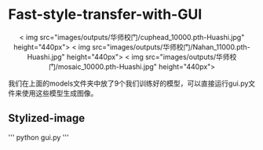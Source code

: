 # Fast-style-transfer-with-GUI

<p align="center">
    < img src="images/outputs/华师校门/cuphead_10000.pth-Huashi.jpg" height="440px">
    < img src="images/outputs/华师校门/Nahan_11000.pth-Huashi.jpg" height="440px">
    < img src="images/outputs/华师校门/mosaic_10000.pth-Huashi.jpg" height="440px">
</p >

我们在上面的models文件夹中放了9个我们训练好的模型，可以直接运行gui.py文件来使用这些模型生成图像。

## Stylized-image

'''
python gui.py
'''
